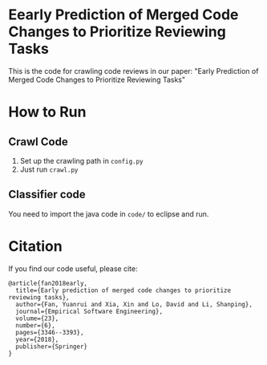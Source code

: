 # Eearly Prediction of Merged Code Changes to Prioritize Reviewing Tasks
This is the code for crawling code reviews in our paper: "Early Prediction of Merged Code Changes to Prioritize Reviewing Tasks"

# How to Run
## Crawl Code
1. Set up the crawling path in `config.py`
2. Just run `crawl.py`
## Classifier code
You need to import the java code in `code/` to eclipse and run.

# Citation
If you find our code useful, please cite:

```
@article{fan2018early,
  title={Early prediction of merged code changes to prioritize reviewing tasks},
  author={Fan, Yuanrui and Xia, Xin and Lo, David and Li, Shanping},
  journal={Empirical Software Engineering},
  volume={23},
  number={6},
  pages={3346--3393},
  year={2018},
  publisher={Springer}
}

```
